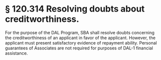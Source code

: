 # § 120.314   Resolving doubts about creditworthiness.

For the purpose of the DAL Program, SBA shall resolve doubts concerning the creditworthiness of an applicant in favor of the applicant. However, the applicant must present satisfactory evidence of repayment ability. Personal guarantees of Associates are not required for purposes of DAL-1 financial assistance. 




